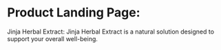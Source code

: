 # Product Landing Page:
Jinja Herbal Extract: Jinja Herbal Extract is a natural solution designed to support your overall well-being.
